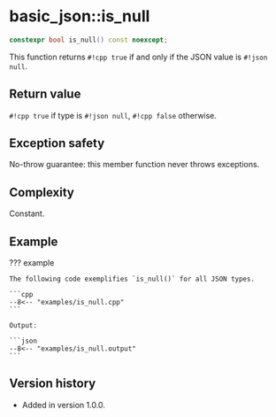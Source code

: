 # basic_json::is_null

```cpp
constexpr bool is_null() const noexcept;
```

This function returns `#!cpp true` if and only if the JSON value is `#!json null`.
    
## Return value

`#!cpp true` if type is `#!json null`, `#!cpp false` otherwise.

## Exception safety

No-throw guarantee: this member function never throws exceptions.

## Complexity

Constant.

## Example

??? example

    The following code exemplifies `is_null()` for all JSON types.
    
    ```cpp
    --8<-- "examples/is_null.cpp"
    ```
    
    Output:
    
    ```json
    --8<-- "examples/is_null.output"
    ```

## Version history

- Added in version 1.0.0.
